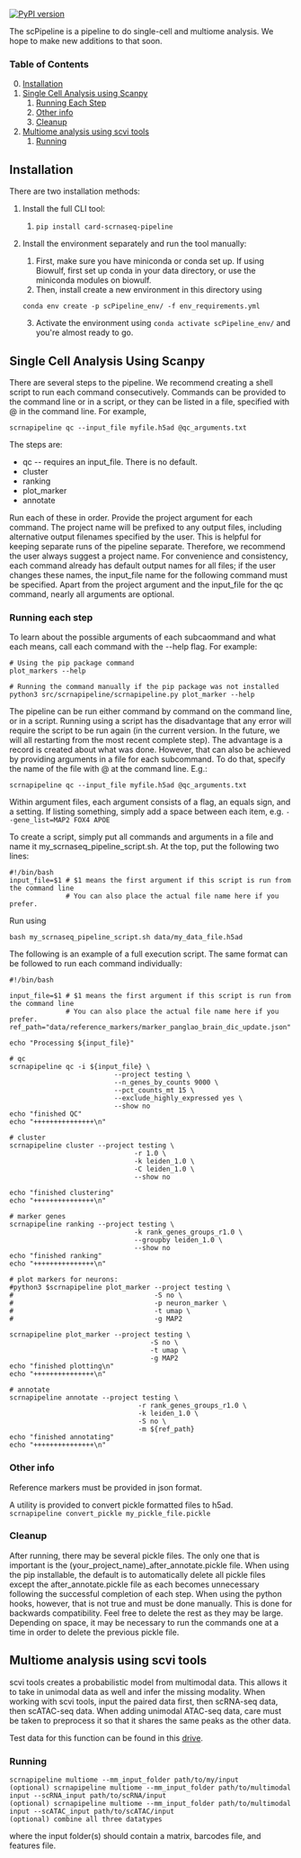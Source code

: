 [![PyPI version](https://badge.fury.io/py/card-scrnaseq-pipeline.svg)](https://badge.fury.io/py/card-scrnaseq-pipeline)

The scPipeline is a pipeline to do single-cell and multiome analysis. We hope to make new additions to that soon.



### Table of Contents 
0. [Installation](#0)
1. [Single Cell Analysis using Scanpy](#1)
    1. [Running Each Step](#2)
    2. [Other info](#3)
    3. [Cleanup](#4)
2. [Multiome analysis using scvi tools](#5)
    1. [Running](#6)


<a id="0"></a>
## Installation
There are two installation methods:  
1. Install the full CLI tool:
    1. `pip install card-scrnaseq-pipeline`

2. Install the environment separately and run the tool manually:
    1. First, make sure you have miniconda or conda set up. If using Biowulf, first set up conda in your data directory, or use the miniconda modules on biowulf.
    2. Then, install create a new environment in this directory using
    ```
    conda env create -p scPipeline_env/ -f env_requirements.yml
    ```
    3. Activate the environment using `conda activate scPipeline_env/` and you're almost ready to go.


<a id="1"></a>
## Single Cell Analysis Using Scanpy 
There are several steps to the pipeline. We recommend creating a shell script to run each command consecutively.
Commands can be provided to the command line or in a script,
or they can be listed in a file, specified with @ in the command line. For example, 
```
scrnapipeline qc --input_file myfile.h5ad @qc_arguments.txt
```

The steps are:
- qc -- requires an input_file. There is no default.  
- cluster  
- ranking  
- plot_marker  
- annotate  


Run each of these in order. Provide the project argument for each command. The project name will be prefixed to any output files, including alternative output filenames specified by the user. This is helpful for keeping separate runs of the pipeline separate. Therefore,
we recommend the user always suggest a project name.
For convenience and consistency, each command already has default
output names for all files; if the user changes these names, the input_file name for the following command must be specified.
Apart from the project argument
and the input_file for the qc command, nearly all arguments are optional.

<a id="2"></a>
### Running each step
To learn about the possible arguments of each subcaommand and what each means, call each command with the --help flag.
For example:
```
# Using the pip package command
plot_markers --help

# Running the command manually if the pip package was not installed
python3 src/scrnapipeline/scrnapipeline.py plot_marker --help
```  
The pipeline can be run either command by command on the command line, or in a script.
Running using a script has the disadvantage that any error will require the script to be run again (in the current version. In the future, we will all restarting from the most recent complete step). The advantage is a record is created about what was done.
However, that can also be achieved by providing arguments in a file for each subcommand. 
To do that, specify the name of the file with @ at the command line. E.g.:
```
scrnapipeline qc --input_file myfile.h5ad @qc_arguments.txt
``` 
Within argument files, each argument consists of a flag, an equals sign, and a setting. If listing something, 
simply add a space between each item, e.g. `--gene_list=MAP2 FOX4 APOE`

To create a script, simply put all commands and arguments in a file and name it my_scrnaseq_pipeline_script.sh.
At the top, put the following two lines:
```
#!/bin/bash
input_file=$1 # $1 means the first argument if this script is run from the command line
              # You can also place the actual file name here if you prefer.
```             
Run using 
```
bash my_scrnaseq_pipeline_script.sh data/my_data_file.h5ad
```

The following is an example of a full execution script. The same format can be followed to run each command individually:
```
#!/bin/bash

input_file=$1 # $1 means the first argument if this script is run from the command line
              # You can also place the actual file name here if you prefer.
ref_path="data/reference_markers/marker_panglao_brain_dic_update.json"

echo "Processing ${input_file}"

# qc
scrnapipeline qc -i ${input_file} \
                          --project testing \
                          --n_genes_by_counts 9000 \
                          --pct_counts_mt 15 \
                          --exclude_highly_expressed yes \
                          --show no
echo "finished QC"
echo "+++++++++++++++\n"

# cluster
scrnapipeline cluster --project testing \
                               -r 1.0 \
                               -k leiden_1.0 \
                               -C leiden_1.0 \
                               --show no

echo "finished clustering"
echo "+++++++++++++++\n"

# marker genes
scrnapipeline ranking --project testing \
                               -k rank_genes_groups_r1.0 \
                               --groupby leiden_1.0 \
                               --show no
echo "finished ranking"
echo "+++++++++++++++\n"

# plot markers for neurons: 
#python3 $scrnapipeline plot_marker --project testing \
#                                   -S no \
#                                   -p neuron_marker \
#                                   -t umap \
#                                   -g MAP2

scrnapipeline plot_marker --project testing \
                                   -S no \
                                   -t umap \
                                   -g MAP2 
echo "finished plotting\n"
echo "+++++++++++++++\n"

# annotate
scrnapipeline annotate --project testing \
                                -r rank_genes_groups_r1.0 \
                                -k leiden_1.0 \
                                -S no \
                                -m ${ref_path}
echo "finished annotating"
echo "+++++++++++++++\n"
```


<a id="3"></a>
### Other info
Reference markers must be provided in json format.

A utility is provided to convert pickle formatted files to h5ad.  
`scrnapipeline convert_pickle my_pickle_file.pickle`


<a id="4"></a>
### Cleanup
After running, there may be several pickle files. The only one that is important is the (your_project_name)_after_annotate.pickle file.
When using the pip installable, the default is to automatically delete all pickle files except the after_annotate.pickle file as each becomes unnecessary following the successful completion of each step. When using the python hooks, however, that is not true and must be done manually. This is done for backwards compatibility.
Feel free to delete the rest as they may be large. Depending on space, it may be necessary to run the commands one at a time in order to delete
the previous pickle file.


<a id="5"></a>
## Multiome analysis using scvi tools
scvi tools creates a probabilistic model from multimodal data. This allows it to take in unimodal data as well and infer the missing modality. When working with scvi tools, input the paired data first, then scRNA-seq data, then scATAC-seq data. When adding unimodal ATAC-seq data, care must be taken to preprocess it so that it shares the same peaks as the other data. 

Test data for this function can be found in this [drive](https://drive.google.com/drive/folders/1da59rcez4VTWOeUNRi7NOL1Ga36Xrlxk?usp=sharing).
    
<a id="6"></a>
### Running
    
    scrnapipeline multiome --mm_input_folder path/to/my/input
    (optional) scrnapipeline multiome --mm_input_folder path/to/multimodal input --scRNA_input path/to/scRNA/input
    (optional) scrnapipeline multiome --mm_input_folder path/to/multimodal input --scATAC_input path/to/scATAC/input
    (optional) combine all three datatypes
where the input folder(s) should contain a matrix, barcodes file, and features file.  
